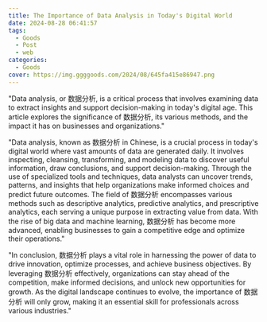 ```yaml
---
title: The Importance of Data Analysis in Today's Digital World
date: 2024-08-28 06:41:57
tags:
  - Goods
  - Post
  - web
categories:
  - Goods
cover: https://img.ggggoods.com/2024/08/645fa415e86947.png
---
```


"Data analysis, or 数据分析, is a critical process that involves examining data to extract insights and support decision-making in today's digital age. This article explores the significance of 数据分析, its various methods, and the impact it has on businesses and organizations."

"Data analysis, known as 数据分析 in Chinese, is a crucial process in today's digital world where vast amounts of data are generated daily. It involves inspecting, cleansing, transforming, and modeling data to discover useful information, draw conclusions, and support decision-making. Through the use of specialized tools and techniques, data analysts can uncover trends, patterns, and insights that help organizations make informed choices and predict future outcomes. The field of 数据分析 encompasses various methods such as descriptive analytics, predictive analytics, and prescriptive analytics, each serving a unique purpose in extracting value from data. With the rise of big data and machine learning, 数据分析 has become more advanced, enabling businesses to gain a competitive edge and optimize their operations."

"In conclusion, 数据分析 plays a vital role in harnessing the power of data to drive innovation, optimize processes, and achieve business objectives. By leveraging 数据分析 effectively, organizations can stay ahead of the competition, make informed decisions, and unlock new opportunities for growth. As the digital landscape continues to evolve, the importance of 数据分析 will only grow, making it an essential skill for professionals across various industries."
